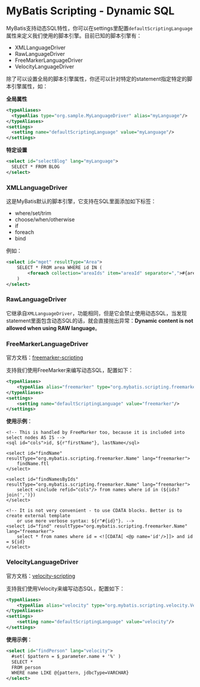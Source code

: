# MyBatis Scripting - Dynamic SQL

MyBatis支持动态SQL特性，你可以在settings里配置`defaultScriptingLanguage`属性来定义我们使用的脚本引擎。目前已知的脚本引擎有：

- XMLLanguageDriver
- RawLanguageDriver
- FreeMarkerLanguageDriver
- VelocityLanguageDriver

除了可以设置全局的脚本引擎属性，你还可以针对特定的statement指定特定的脚本引擎属性，如：

**全局属性**

```xml
<typeAliases>
  <typeAlias type="org.sample.MyLanguageDriver" alias="myLanguage"/>
</typeAliases>
<settings>
  <setting name="defaultScriptingLanguage" value="myLanguage"/>
</settings>
```

**特定设置**

```xml
<select id="selectBlog" lang="myLanguage">
  SELECT * FROM BLOG
</select>
```

### XMLLanguageDriver

这是MyBatis默认的脚本引擎，它支持在SQL里面添加如下标签：

- where/set/trim
- choose/when/otherwise
- if
- foreach
- bind

例如：

```xml
<select id="mget" resultType="Area">
    SELECT * FROM area WHERE id IN (
        <foreach collection="areaIds" item="areaId" separator=",">#{areaId}</foreach>
    )
</select>
```

### RawLanguageDriver

它继承自`XMLLanguageDriver`，功能相同，但是它会禁止使用动态SQL，当发现statement里面包含动态SQL的话，就会直接抛出异常：**Dynamic content is not allowed when using RAW language**。

### FreeMarkerLanguageDriver

官方文档：[freemarker-scripting](http://mybatis.org/freemarker-scripting/)

支持我们使用FreeMarker来编写动态SQL，配置如下：

```xml
<typeAliases>
    <typeAlias alias="freemarker" type="org.mybatis.scripting.freemarker.FreeMarkerLanguageDriver"/>
</typeAliases>
<settings>
    <setting name="defaultScriptingLanguage" value="freemarker"/>
</settings>
```

**使用示例**：

```
<!-- This is handled by FreeMarker too, because it is included into select nodes AS IS -->
<sql id="cols">id, ${r"firstName"}, lastName</sql>

<select id="findName" resultType="org.mybatis.scripting.freemarker.Name" lang="freemarker">
    findName.ftl
</select>

<select id="findNamesByIds" resultType="org.mybatis.scripting.freemarker.Name" lang="freemarker">
    select <include refid="cols"/> from names where id in (${ids?join(',')})
</select>

<!-- It is not very convenient - to use CDATA blocks. Better is to create external template
    or use more verbose syntax: ${r"#{id}"}. -->
<select id="find" resultType="org.mybatis.scripting.freemarker.Name" lang="freemarker">
    select * from names where id = <![CDATA[ <@p name='id'/>]]> and id = ${id}
</select>
```

### VelocityLanguageDriver

官方文档：[velocity-scripting](http://mybatis.org/velocity-scripting/)

支持我们使用Velocity来编写动态SQL，配置如下：

```xml
<typeAliases>
    <typeAlias alias="velocity" type="org.mybatis.scripting.velocity.VelocityLanguageDriver"/>
</typeAliases>
<settings>
    <setting name="defaultScriptingLanguage" value="velocity"/>
</settings>
```

**使用示例**：

```xml
<select id="findPerson" lang="velocity">
  #set( $pattern = $_parameter.name + '%' )
  SELECT *
  FROM person
  WHERE name LIKE @{pattern, jdbcType=VARCHAR}
</select>
```
